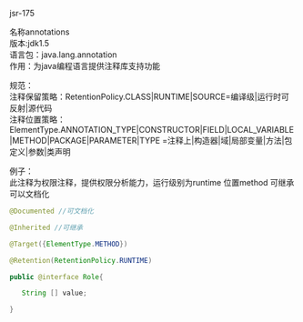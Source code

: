 jsr-175

名称annotations  
版本:jdk1.5  
语言包：java.lang.annotation  
作用：为java编程语言提供注释库支持功能  

规范：  
注释保留策略：RetentionPolicy.CLASS|RUNTIME|SOURCE=编译级|运行时可反射|源代码  
注释位置策略：ElementType.ANNOTATION_TYPE|CONSTRUCTOR|FIELD|LOCAL_VARIABLE|METHOD|PACKAGE|PARAMETER|TYPE
=注释上|构造器|域|局部变量|方法|包定义|参数|类声明

例子：  
此注释为权限注释，提供权限分析能力，运行级别为runtime 位置method 可继承 可以文档化

```java
@Documented //可文档化

@Inherited //可继承

@Target({ElementType.METHOD})

@Retention(RetentionPolicy.RUNTIME)

public @interface Role{

   String [] value;

}
```